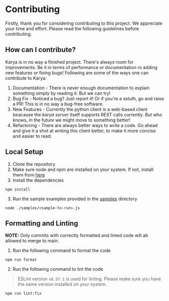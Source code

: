 # Contributing

Firstly, thank you for considering contributing to this project. We appreciate your time and effort. Please read the following guidelines before contributing.

## How can I contribute?

Karya is in no way a finished project. There's always room for improvements. Be it in terms of performance or documentation ro adding new features or fixing bugs! Following are some of the ways one can contribute to Karya:

1. Documentation - There is never enough documentation to explain something simply by reading it. But we can try!
2. Bug Fix - Noticed a bug? Just report it! Or if you're a seluth, go and raise a PR! This is in no way a bug-free software.
3. New Features - Currently the python client is a web-based client beacause the _karya server_ itself supports REST calls currently. But who knows, in the future we might move to something better!
4. Refactoring - There are always better ways to write a code. Go ahead and give it a shot at writing this client better, to make it more concise and easier to read.

## Local Setup

1. Clone the repository
2. Make sure node and npm are installed on your system. If not, install them from [here](https://nodejs.org/en/download/)
2. Install the dependencies
```shell
npm install
```
3. Run the sample examples provided in the [samples](../samples/) directory
```shell
node ./samples/<sample-to-run>.js
```

## Formatting and Linting

**NOTE:** Only commits with correctly formatted and linted code will ab allowed to merge to main.

1. Run the following command to format the code

```shell
npm run format
```
2. Run the following command to lint the code

> ESLint version `v8.57.1` is used for linting. Please make sure you have the same version installed on your system.

```shell
npm run lint:fix
```